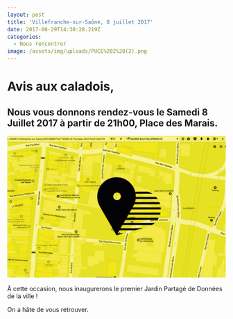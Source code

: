 ```yaml
---
layout: post
title: 'Villefranche-sur-Saône, 8 juillet 2017'
date: 2017-06-29T14:30:28.219Z
categories:
  - Nous rencontrer
image: /assets/img/uploads/PUCE%202%20(2).png
---
```

# Avis aux caladois, 

## Nous vous donnons rendez-vous le **Samedi 8 Juillet 2017** à partir de 21h00, Place des Marais.

![RDV Place des Marais, 08/07/17](/assets/img/uploads/Carte_Vf_VERSO_web.jpg)

À cette occasion, nous inaugurerons le premier Jardin Partagé de Données de la ville ! 

On a hâte de vous retrouver. 


